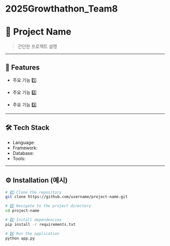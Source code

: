 # 2025Growthathon_Team8

# 📌 **Project Name**
> 간단한 프로젝트 설명

---

## 🚀 **Features**
- 주요 기능 1️⃣
  
- 주요 기능 2️⃣
  
- 주요 기능 3️⃣

---

## 🛠️ **Tech Stack**
- Language:  
- Framework: 
- Database:  
- Tools:   

---

## ⚙️ **Installation** (예시)
```bash
# 1️⃣ Clone the repository
git clone https://github.com/username/project-name.git

# 2️⃣ Navigate to the project directory
cd project-name

# 3️⃣ Install dependencies
pip install -r requirements.txt

# 4️⃣ Run the application
python app.py
